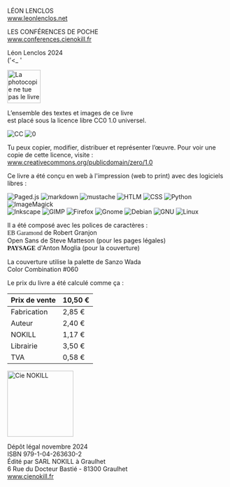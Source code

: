 LÉON LENCLOS  
www.leonlenclos.net  

LES CONFÉRENCES DE POCHE  
www.conferences.cienokill.fr  

Léon Lenclos 2024  
('<_ '

<div class="page-break"></div><!-------------------------------------------------------------------------------------------------->

<div class="icons"><img style="width:20mm" src="img/legal/photocopie.svg" title="La photocopie ne tue pas le livre"></img></div>

L’ensemble des textes et images de ce livre  
est placé sous la licence libre CC0 1.0 universel.

<div class="icons"><img class="ccicon" src="img/legal/cc.svg" title="CC" ></img> <img class="ccicon"  src="img/legal/zero.svg" title="0" ></img>
</div>

Tu peux copier, modifier, distribuer et représenter l’œuvre. Pour voir une copie de cette licence, visite :  
www.creativecommons.org/publicdomain/zero/1.0



<div class="page-break"></div><!-------------------------------------------------------------------------------------------------->

Ce livre a été conçu en web à l'impression (web to print) avec des logiciels libres : 
<div class="icons tools">
    <img src="img/legal/pagedjs.svg" title="Paged.js"></img>
    <img src="img/legal/markdown.svg" title="markdown"></img>
    <img src="img/legal/mustache.svg" title="mustache"></img>
    <img src="img/legal/html.svg" title="HTLM"></img>
    <img src="img/legal/css.svg" title="CSS"></img>
    <img src="img/legal/python.svg" title="Python"></img>
    <img src="img/legal/imagemagick.svg" title="ImageMagick"></img>
</div>
<div class="icons tools">
    <img src="img/legal/inkscape.svg" title="Inkscape"></img>
    <img src="img/legal/gimp.svg" title="GIMP"></img>
    <img src="img/legal/firefox.svg" title="Firefox"></img>
    <img src="img/legal/gnome.svg" title="Gnome"></img>
    <img src="img/legal/debian.svg" title="Debian"></img>
    <img src="img/legal/gnu.svg" title="GNU"></img>
    <img src="img/legal/linux.svg" title="Linux"></img>
</div>


Il a été composé avec les polices de caractères :  
<span style="font-family:'EB Garamond'">EB Garamond</span> de Robert Granjon  
Open Sans de Steve Matteson (pour les pages légales)  
<span style="font-family:'Paysage'; font-weight:bold;">PAYSAGE</span> d'Anton Moglia (pour la couverture)

La couverture utilise la palette de Sanzo Wada  
Color Combination #060

<div class="page-break"></div><!-------------------------------------------------------------------------------------------------->

Le prix du livre a été calculé comme ça :

<table>
<thead>
    <tr><th>Prix de vente</th><th>10,50 €</th></tr>
</thead>
<tbody>
    <tr><td>Fabrication</td><td>2,85 €</td></tr>
    <tr><td>Auteur</td><td>2,40 €</td></tr>
    <tr><td>NOKILL</td><td>1,17 €</td></tr>
    <tr><td>Librairie</td><td>3,50 €</td></tr>
    <tr><td>TVA</td><td>0,58 €</td></tr>
</tbody>
</table>

<div class="page-break"></div><!-------------------------------------------------------------------------------------------------->

<div class="icons"><img style="width:40mm" src="img/legal/cienokill.svg" title="Cie NOKILL"></img></div>

Dépôt légal novembre 2024  
ISBN 979-1-04-263630-2  
Édité par SARL NOKILL à Graulhet  
6 Rue du Docteur Bastié - 81300 Graulhet  
www.cienokill.fr

